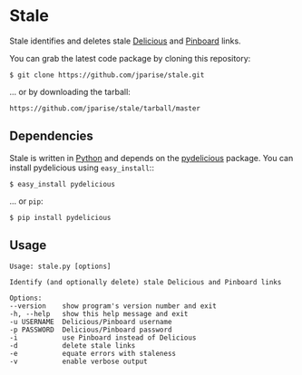 # Stale

Stale identifies and deletes stale [Delicious][] and [Pinboard][] links.

You can grab the latest code package by cloning this repository:

    $ git clone https://github.com/jparise/stale.git

... or by downloading the tarball:

    https://github.com/jparise/stale/tarball/master

## Dependencies

Stale is written in [Python][] and depends on the [pydelicious][] package.
You can install pydelicious using `easy_install`::

    $ easy_install pydelicious

... or `pip`:

    $ pip install pydelicious

## Usage

    Usage: stale.py [options]

    Identify (and optionally delete) stale Delicious and Pinboard links

    Options:
    --version    show program's version number and exit
    -h, --help   show this help message and exit
    -u USERNAME  Delicious/Pinboard username
    -p PASSWORD  Delicious/Pinboard password
    -i           use Pinboard instead of Delicious
    -d           delete stale links
    -e           equate errors with staleness
    -v           enable verbose output

[Python]: http://www.python.org/
[Delicious]: http://www.delicious.com/
[Pinboard]: http://pinboard.in/
[pydelicious]: http://code.google.com/p/pydelicious/
